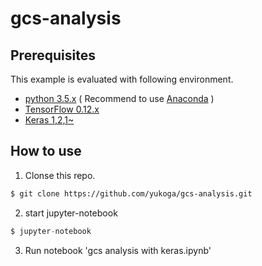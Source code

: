 # gcs-analysis
## Prerequisites  
This example is evaluated with following environment.
- [python 3.5.x](https://www.python.org/) ( Recommend to use [Anaconda](https://www.continuum.io/anaconda-overview) )  
- [TensorFlow 0.12.x](https://www.tensorflow.org/)  
- [Keras 1,2,1~](https://keras.io/) 

## How to use  
1. Clonse this repo.
```bash
$ git clone https://github.com/yukoga/gcs-analysis.git
```

2. start jupyter-notebook  
```python
$ jupyter-notebook
```

3. Run notebook 'gcs analysis with keras.ipynb'
